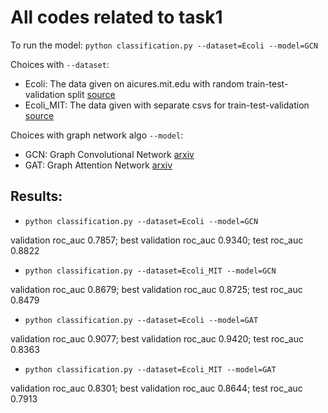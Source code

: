 # All codes related to task1

To run the model:
`python classification.py --dataset=Ecoli --model=GCN`

Choices with `--dataset`:
* Ecoli: The data given on aicures.mit.edu with random train-test-validation split [source](https://github.com/yangkevin2/coronavirus_data/blob/master/data/ecoli.csv)
* Ecoli_MIT: The data given with separate csvs for train-test-validation [source](https://github.com/yangkevin2/coronavirus_data/blob/master/splits.zip)

Choices with graph network algo `--model`:
* GCN: Graph Convolutional Network [arxiv](https://arxiv.org/abs/1609.02907)
* GAT: Graph Attention Network [arxiv](https://arxiv.org/abs/1710.10903)

## Results:
* `python classification.py --dataset=Ecoli --model=GCN`

validation roc_auc 0.7857; best validation roc_auc 0.9340; test roc_auc 0.8822

* `python classification.py --dataset=Ecoli_MIT --model=GCN`

validation roc_auc 0.8679; best validation roc_auc 0.8725; test roc_auc 0.8479

* `python classification.py --dataset=Ecoli --model=GAT`

validation roc_auc 0.9077; best validation roc_auc 0.9420; test roc_auc 0.8363

* `python classification.py --dataset=Ecoli_MIT --model=GAT`

validation roc_auc 0.8301; best validation roc_auc 0.8644; test roc_auc 0.7913
